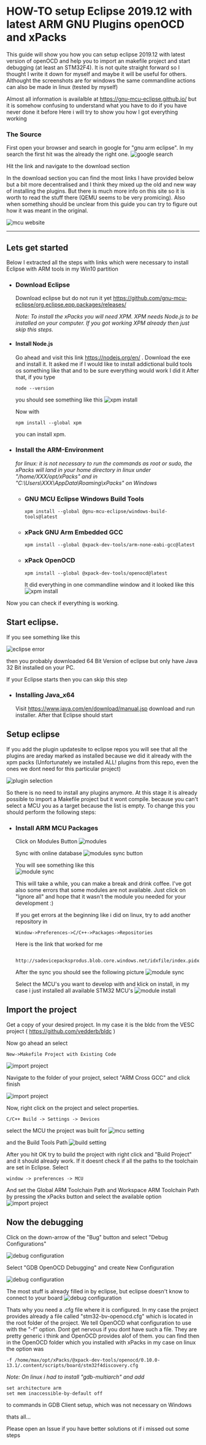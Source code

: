 
# HOW-TO setup Eclipse 2019.12 with latest ARM GNU Plugins openOCD and xPacks

This guide will show you how you can setup eclipse 2019.12 with latest version of openOCD and help you to import an makefile project and start debugging (at least an STM32F4). It is not quite straight forward so I thought I write it down for myself and maybe it will be useful for others.
 Althought the screenshots are for windows the same commandline actions can also be made in linux (tested by myself)

Almost all information is availalble at 
https://gnu-mcu-eclipse.github.io/
but it is somehow confusing to understand what you have to do if you have never done it before
Here i will try to show you how I got everything working

### The Source
First open your browser and search in google for "gnu arm eclipse". In my search the first hit was the already the right one.
![google search](./images/google_search.png)

Hit the link and navigate to the download section

In the download section you can find the most links I have provided below but a bit more decentralised and I think they mixed up the old and new way of installing the plugins. But there is much more info on this site so it is worth to read the stuff there (QEMU seems to be very promicing). Also when something should be unclear from this guide you can try to figure out how it was meant in the original. 

![mcu website](./images/mcu_eclipse_website.png)

--- 
## Lets get started
Below I extracted all the steps with links which were necessary to install Eclipse with ARM tools in my Win10 partition

* ### Download Eclipse
    Download eclipse but do not run it yet
    https://github.com/gnu-mcu-eclipse/org.eclipse.epp.packages/releases/

    *Note: To install the xPacks you will need XPM. XPM needs Node.js to be installed on your computer. If you got working XPM already then just skip this steps.*


* #### Install Node.js
    Go ahead and visit this link https://nodejs.org/en/ . Download the exe and install it. It asked me if I would like to install addictional build tools os something like that and to be sure everything would work I did it
    After that, if you type 
    ```
    node --version
    ```
    you should see something like this
    ![xpm install](./images/Unbenannt1.PNG)

    Now with 
    ```
    npm install --global xpm
    ```
    you can install xpm.
    
* ### Install the ARM-Environment

    *for linux: it is not necessary to run the commands as root or sudo, the xPacks will land in your home directory in linux under "/home/XXX/opt/xPacks" and in "C:\Users\XXX\AppData\Roaming\xPacks" on Windows*

  * ### GNU MCU Eclipse Windows Build Tools
    ```
    xpm install --global @gnu-mcu-eclipse/windows-build-tools@latest
    ```

  * ### xPack GNU Arm Embedded GCC
    ```
    xpm install --global @xpack-dev-tools/arm-none-eabi-gcc@latest
    ```
  * ### xPack OpenOCD
    ```
    xpm install --global @xpack-dev-tools/openocd@latest
    ```
    It did everything in one commandline window and it looked like this
![xpm install](./images/Unbenannt4.PNG)

Now you can check if everything is working.


## Start eclipse.

If you see something like this

![eclipse error](./images/Unbenannt6.PNG)

then you probably downloaded 64 Bit Version of eclipse but only have Java 32 Bit installed on your PC. 

If your Eclipse starts then you can skip this step

  * ### Installing Java_x64

    Visit https://www.java.com/en/download/manual.jsp download and run installer. After that Eclipse should start

## Setup eclipse

If you add the plugin updatesite to eclipse repos you will see that all the plugins are areday marked as installed because we did it already with the xpm packs (Unfortunately we installed ALL! plugins from this repo, even the ones we dont need for this particular project)

![plugin selection](./images/Unbenannt9.PNG)

So there is no need to install any plugins anymore. 
At this stage it is already possible to import a Makefile project but it wont compile. because you can't select a MCU you as a target because the list is empty.
To change this you should perform the following steps:

* ### Install ARM MCU Packages

   Click on Modules Button
![modules](./images/modules.png)

   Sync with online database
![modules sync button](./images/modules_refresh.png)

   You will see something like this  
![module sync](./images/Unbenannt10.PNG)

   This will take a while, you can make a break and drink coffee.
 I've got also some errors that some modules are not available. Just click on "Ignore all" and hope that it wasn't the module you needed for your development :)

   If you get errors at the beginning like i did on linux, try to add another repository in 
   ```
   Window->Preferences->C/C++->Packages->Repositories
   ```
   Here is the link that worked for me
   ```
     http://sadevicepacksprodus.blob.core.windows.net/idxfile/index.pidx
   ```
   After the sync you should see the following picture
   ![module sync](./images/Unbenannt11.PNG)

   Select the MCU's you want to develop with and klick on install, in my case i just installed all available STM32 MCU's
   ![module install](./images/Unbenannt16_with_mark.PNG)

## Import the project

Get a copy of your desired project. In my case it is the bldc from the VESC project ( https://github.com/vedderb/bldc )

Now go ahead an select
```
New->Makefile Project with Existing Code
```
![import project](./images/Unbenannt12.PNG)

Navigate to the folder of your project, select "ARM Cross GCC" and click finish

![import project](./images/Unbenannt13.PNG)

Now, right click on the project and select properties.
```
C/C++ Build -> Settings -> Devices 
```
 select the MCU the project was built for
![mcu setting](./images/Unbenannt18.PNG)

and the Build Tools Path
![build setting](./images/Unbenannt19.PNG)

After you hit OK try to build the project with right click and "Build Project" and it should already work.
If it doesnt check if all the paths to the toolchain are set in Eclipse.
Select
```
window -> preferences -> MCU
```
And set the Global ARM Toolchain Path and Workspace ARM Toolchain Path by pressing the xPacks button and select the available option
![import project](./images/Unbenannt15.PNG)


## Now the debugging

Click on the down-arrow of the "Bug" button and select "Debug Configurations"

![debug configuration](./images/Unbenannt21.PNG)

Select "GDB OpenOCD Debugging" and create New Configuration

![debug configuration](./images/Unbenannt22.PNG)


The most stuff is already filled in by eclipse, but eclipse doesn't know to connect to your board
![debug configuration](./images/Unbenannt25.PNG)

Thats why you need a .cfg file where it is configured. In my case the project provides already a file
called "stm32-bv-openocd.cfg" which is located in the root folder of the project. We tell OpenOCD what configuration to use with the "-f" option.
Dont get nervous if you dont have such a file. They are pretty generic i think and OpenOCD provides alof of them. you can find then in the OpenOCD folder which you installed with xPacks
in my case on linux the option was
```
-f /home/max/opt/xPacks/@xpack-dev-tools/openocd/0.10.0-13.1/.content/scripts/board/stm32f4discovery.cfg
```

*Note: On linux i had to install "gdb-multiarch" and add*
```
set architecture arm
set mem inaccessible-by-default off
```
to commands in GDB Client setup, which was not necessary on Windows


thats all...

Please open an Issue if you have better solutions ot if i missed out some steps